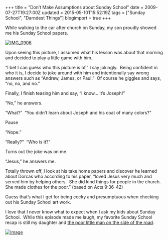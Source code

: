+++
title = "Don’t Make Assumptions about Sunday School"
date = 2009-07-27T19:27:00Z
updated = 2015-05-10T15:52:19Z
tags = ["Sunday School", "Darndest Things"]
blogimport = true 
+++

While walking to the car after church on Sunday, my son proudly showed me his Sunday School papers.&#160; 

[![IMG_0906](https://latc.s3.amazonaws.com/wp-content/uploads/2009/07/IMG_0906.jpg "IMG_0906")](https://latc.s3.amazonaws.com/wp-content/uploads/2009/07/IMG_0906.jpg)&#160;

Upon seeing this picture, I assumed what his lesson was about that morning and decided to play a little game with him.&#160; 

“I bet I can guess who this picture is of,” I say jokingly.&#160; Being confident in who it is, I decide to joke around with him and intentionally say wrong answers such as “Andrew, James, or Paul.”&#160; Of course he giggles and says, “no, no, and no.”

Finally, I finish teasing him and say, “I know… it’s Joseph!”

“No,” he answers.

“What?”&#160; “You didn’t learn about Joseph and his coat of many colors?”

Pause

“Nope.”

“Really?”&#160; “Who is it?”

Turns out the joke was on me.

“Jesus,” he answers me.

Totally thrown off, I look at his take home papers and discover he learned about Dorcas who according to his paper, “loved Jesus very much and served him by helping others.&#160; She did kind things for people in the church.&#160; She made clothes for the poor.” (based on Acts 9:36-42)

Guess that’s what I get for being cocky and presumptuous when checking out his Sunday School art work. 

I love that I never know what to expect when I ask my kids about Sunday School.&#160; While this episode made me laugh, my favorite Sunday School recap is still my daughter and [the poor little man on the side of the road](http://lifeatthecircus.com/2009/03/29/the-missing-samaritan/). 

[![image](http://i2.photobucket.com/albums/y37/jolantheerb/tinytalklogoresize175px.jpg)](http://notbefore7.blogspot.com/)
